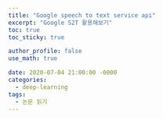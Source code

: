 ```yaml
---
title: "Google speech to text service api"
excerpt: "Google S2T 활용해보기"
toc: true
toc_sticky: true

author_profile: false
use_math: true

date: 2020-07-04 21:00:00 -0000
categories: 
  - deep-learning
tags:
  - 논문 읽기
---
```

<!--stackedit_data:
eyJoaXN0b3J5IjpbLTI1MjM1NTc4MF19
-->